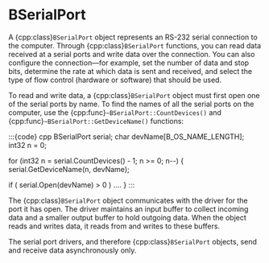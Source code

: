 # BSerialPort

A {cpp:class}`BSerialPort` object represents an RS-232 serial connection
to the computer. Through {cpp:class}`BSerialPort` functions, you can read
data received at a serial ports and write data over the connection. You can
also configure the connection—for example, set the number of data and stop
bits, determine the rate at which data is sent and received, and select the
type of flow control (hardware or software) that should be used.

To read and write data, a {cpp:class}`BSerialPort` object must first open
one of the serial ports by name. To find the names of all the serial ports
on the computer, use the {cpp:func}`~BSerialPort::CountDevices()` and
{cpp:func}`~BSerialPort::GetDeviceName()` functions:

:::{code} cpp
BSerialPort serial;
char devName[B_OS_NAME_LENGTH];
int32 n = 0;

for (int32 n = serial.CountDevices() - 1; n >= 0; n--) {
   serial.GetDeviceName(n, devName);

   if ( serial.Open(devName) > 0 )
      ....
}
:::

The {cpp:class}`BSerialPort` object communicates with the driver for the
port it has open. The driver maintains an input buffer to collect incoming
data and a smaller output buffer to hold outgoing data. When the object
reads and writes data, it reads from and writes to these buffers.

The serial port drivers, and therefore {cpp:class}`BSerialPort` objects,
send and receive data asynchronously only.
